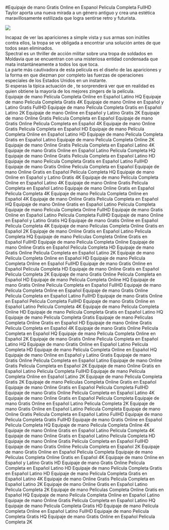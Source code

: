 #Equipaje de mano Gratis Online en Espanol Pelicula Completa FullHD  
Taylor aporta una nueva mirada a un género antiguo y crea una estética maravillosamente estilizada que logra sentirse retro y futurista.  
  
[![](https://i.imgur.com/qSNzIqt.png)](https://movie.rssnews.media/iaFtTpA.php)  
  
Incapaz de ver las apariciones a simple vista y sus armas son inútiles contra ellos, la tropa se ve obligada a encontrar una solución antes de que todos sean eliminados.  
Spectral es un thriller de acción militar sobre una tropa de soldados  en Moldavia que se encuentran con una misteriosa entidad condensada que mata instantáneamente a todos los que toca.  
La parte más cautivadora de esta película es el diseño de las apariciones y la forma en que diezman por completo las fuerzas de operaciones especiales de los Estados Unidos en un instante.  
Si esperas la típica actuación de , te sorprenderá ver que en realidad es  quien obtiene la mayoría de los mejores zingers de la película.  
Equipaje de mano Película Completa Online en Español Latino HQ
Equipaje de mano Pelicula Completa Gratis 4K
Equipaje de mano Online en Español y Latino Gratis FullHD
Equipaje de mano Película Completa Gratis en Español Latino 2K
Equipaje de mano Online en Español y Latino Gratis 2K
Equipaje de mano Online Gratis Pelicula Completa en Español
Equipaje de mano Gratis Online Pelicula Completa en Español 4K
Equipaje de mano Online Gratis Pelicula Completa en Español HD
Equipaje de mano Película Completa Online en Español Latino HD
Equipaje de mano Película Completa Gratis en Español Latino
Equipaje de mano Pelicula Completa Online 2K
Equipaje de mano Online Gratis Pelicula Completa en Español Latino 4K
Equipaje de mano Gratis Online en Español Latino Pelicula Completa HQ
Equipaje de mano Online Gratis Pelicula Completa en Español Latino HD
Equipaje de mano Película Completa Gratis en Español Latino FullHD
Equipaje de mano Gratis Online Pelicula Completa en Español
Equipaje de mano Online Gratis en Español Pelicula Completa HQ
Equipaje de mano Online en Español y Latino Gratis 4K
Equipaje de mano Película Completa Online en Español Latino 4K
Equipaje de mano Online Gratis Pelicula Completa en Español Latino
Equipaje de mano Online Gratis en Español Pelicula Completa 4K
Equipaje de mano Película Completa Online en Español 4K
Equipaje de mano Online Gratis Pelicula Completa en Español HQ
Equipaje de mano Online Gratis en Español Latino Pelicula Completa
Equipaje de mano Pelicula Completa Online FullHD
Equipaje de mano Gratis Online en Español Latino Pelicula Completa FullHD
Equipaje de mano Online en Español y Latino Gratis HQ
Equipaje de mano Gratis Online en Español Pelicula Completa 4K
Equipaje de mano Películas Completa Online Gratis en Español 2K
Equipaje de mano Online Gratis en Español Latino Pelicula Completa HQ
Equipaje de mano Películas Completa Online Gratis en Español FullHD
Equipaje de mano Pelicula Completa Online
Equipaje de mano Online Gratis en Español Pelicula Completa HD
Equipaje de mano Gratis Online Pelicula Completa en Español Latino 2K
Equipaje de mano Película Completa Online en Español HD
Equipaje de mano Película Completa Online en Español FullHD
Equipaje de mano Gratis Online en Español Pelicula Completa HD
Equipaje de mano Online Gratis en Español Pelicula Completa 2K
Equipaje de mano Gratis Online Pelicula Completa en Español HD
Equipaje de mano Pelicula Completa Online HQ
Equipaje de mano Gratis Online Pelicula Completa en Español FullHD
Equipaje de mano Película Completa Online en Español
Equipaje de mano Gratis Online Pelicula Completa en Español Latino FullHD
Equipaje de mano Gratis Online en Español Pelicula Completa FullHD
Equipaje de mano Gratis Online en Español Latino Pelicula Completa 4K
Equipaje de mano Pelicula Completa Online HD
Equipaje de mano Película Completa Gratis en Español Latino HQ
Equipaje de mano Pelicula Completa Gratis
Equipaje de mano Películas Completa Online Gratis en Español HD
Equipaje de mano Online Gratis Pelicula Completa en Español 4K
Equipaje de mano Gratis Online Pelicula Completa en Español HQ
Equipaje de mano Película Completa Online en Español 2K
Equipaje de mano Gratis Online Pelicula Completa en Español Latino HQ
Equipaje de mano Gratis Online en Español Latino Pelicula Completa HD
Equipaje de mano Película Completa Online en Español HQ
Equipaje de mano Online en Español y Latino Gratis
Equipaje de mano Gratis Online Pelicula Completa en Español Latino
Equipaje de mano Online Gratis Pelicula Completa en Español 2K
Equipaje de mano Online Gratis en Español Latino Pelicula Completa FullHD
Equipaje de mano Película Completa Online en Español Latino 2K
Equipaje de mano Pelicula Completa Gratis 2K
Equipaje de mano Películas Completa Online Gratis en Español
Equipaje de mano Online Gratis en Español Pelicula Completa FullHD
Equipaje de mano Gratis Online Pelicula Completa en Español Latino 4K
Equipaje de mano Online Gratis en Español Pelicula Completa
Equipaje de mano Gratis Online en Español Latino Pelicula Completa 2K
Equipaje de mano Gratis Online en Español Latino Pelicula Completa
Equipaje de mano Online Gratis Pelicula Completa en Español Latino FullHD
Equipaje de mano Pelicula Completa Gratis FullHD
Equipaje de mano Gratis Online en Español Pelicula Completa HQ
Equipaje de mano Pelicula Completa Online 4K
Equipaje de mano Online Gratis en Español Latino Pelicula Completa 4K
Equipaje de mano Online Gratis en Español Latino Pelicula Completa HD
Equipaje de mano Online Gratis Pelicula Completa en Español FullHD
Equipaje de mano Gratis Online Pelicula Completa en Español 2K
Equipaje de mano Gratis Online en Español Pelicula Completa
Equipaje de mano Películas Completa Online Gratis en Español 4K
Equipaje de mano Online en Español y Latino Gratis HD
Equipaje de mano Gratis Online Pelicula Completa en Español Latino HD
Equipaje de mano Película Completa Gratis en Español Latino HD
Equipaje de mano Película Completa Gratis en Español Latino 4K
Equipaje de mano Online Gratis Pelicula Completa en Español Latino 2K
Equipaje de mano Online Gratis en Español Latino Pelicula Completa 2K
Equipaje de mano Películas Completa Online Gratis en Español HQ
Equipaje de mano Película Completa Online en Español Latino
Equipaje de mano Online Gratis Pelicula Completa en Español Latino HQ
Equipaje de mano Pelicula Completa Gratis HD
Equipaje de mano Película Completa Online en Español Latino FullHD
Equipaje de mano Pelicula Completa Gratis HQ
Equipaje de mano Gratis Online en Español Pelicula Completa 2K